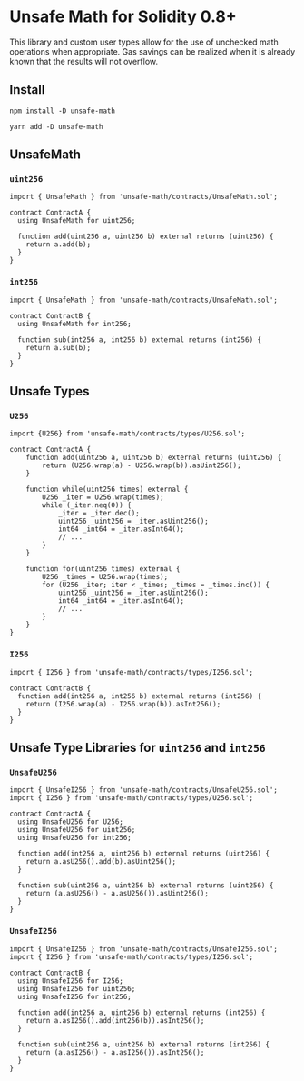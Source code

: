# Unsafe Math for Solidity 0.8+

This library and custom user types allow for the use of unchecked math operations when appropriate. 
Gas savings can be realized when it is already known that the results will not overflow.

## Install

```shell
npm install -D unsafe-math
```

```shell
yarn add -D unsafe-math
```

## UnsafeMath

### `uint256`

```solidity
import { UnsafeMath } from 'unsafe-math/contracts/UnsafeMath.sol';

contract ContractA {
  using UnsafeMath for uint256;

  function add(uint256 a, uint256 b) external returns (uint256) {
    return a.add(b);
  }
}
```

### `int256`

```solidity
import { UnsafeMath } from 'unsafe-math/contracts/UnsafeMath.sol';

contract ContractB {
  using UnsafeMath for int256;

  function sub(int256 a, int256 b) external returns (int256) {
    return a.sub(b);
  }
}
```

## Unsafe Types

### `U256`

```solidity
import {U256} from 'unsafe-math/contracts/types/U256.sol';

contract ContractA {
	function add(uint256 a, uint256 b) external returns (uint256) {
	    return (U256.wrap(a) - U256.wrap(b)).asUint256();
	}

	function while(uint256 times) external {
	    U256 _iter = U256.wrap(times);
	    while (_iter.neq(0)) {
		    _iter = _iter.dec();
		    uint256 _uint256 = _iter.asUint256();
		    int64 _int64 = _iter.asInt64();
		    // ...
		}
	}

	function for(uint256 times) external {
		U256 _times = U256.wrap(times);
	    for (U256 _iter; iter < _times; _times = _times.inc()) {
		    uint256 _uint256 = _iter.asUint256();
		    int64 _int64 = _iter.asInt64();
		    // ...
		}
	}
}
```

### `I256`

```solidity
import { I256 } from 'unsafe-math/contracts/types/I256.sol';

contract ContractB {
  function add(int256 a, int256 b) external returns (int256) {
    return (I256.wrap(a) - I256.wrap(b)).asInt256();
  }
}
```

## Unsafe Type Libraries for `uint256` and `int256`

### `UnsafeU256`

```solidity
import { UnsafeI256 } from 'unsafe-math/contracts/UnsafeU256.sol';
import { I256 } from 'unsafe-math/contracts/types/U256.sol';

contract ContractA {
  using UnsafeU256 for U256;
  using UnsafeU256 for uint256;
  using UnsafeU256 for int256;

  function add(int256 a, uint256 b) external returns (uint256) {
    return a.asU256().add(b).asUint256();
  }

  function sub(uint256 a, uint256 b) external returns (uint256) {
    return (a.asU256() - a.asU256()).asUint256();
  }
}
```

### `UnsafeI256`

```solidity
import { UnsafeI256 } from 'unsafe-math/contracts/UnsafeI256.sol';
import { I256 } from 'unsafe-math/contracts/types/I256.sol';

contract ContractB {
  using UnsafeI256 for I256;
  using UnsafeI256 for uint256;
  using UnsafeI256 for int256;

  function add(int256 a, uint256 b) external returns (int256) {
    return a.asI256().add(int256(b)).asInt256();
  }

  function sub(uint256 a, uint256 b) external returns (int256) {
    return (a.asI256() - a.asI256()).asInt256();
  }
}
```
